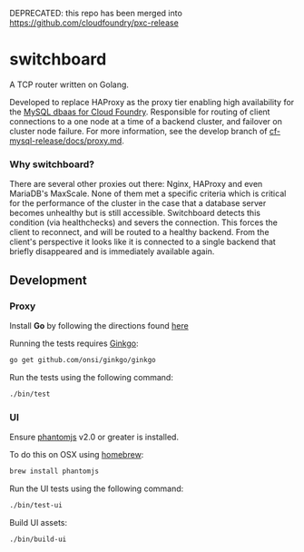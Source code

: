 DEPRECATED: this repo has been merged into https://github.com/cloudfoundry/pxc-release

switchboard
===========

A TCP router written on Golang.

Developed to replace HAProxy as the proxy tier enabling high availability for the [MySQL dbaas for Cloud Foundry](https://github.com/cloudfoundry/cf-mysql-release). Responsible for routing of client connections to a one node at a time of a backend cluster, and failover on cluster node failure. For more information, see the develop branch of [cf-mysql-release/docs/proxy.md](https://github.com/cloudfoundry/cf-mysql-release/blob/release-candidate/docs/proxy.md).

### Why switchboard?

There are several other proxies out there: Nginx, HAProxy and even MariaDB's MaxScale. None of them met a specific criteria which is critical for the performance of the cluster in the case that a database server becomes unhealthy but is still accessible. Switchboard detects this condition (via healthchecks) and severs the connection. This forces the client to reconnect, and will be routed to a healthy backend. From the client's perspective it looks like it is connected to a single backend that briefly disappeared and is immediately available again.

## Development


### Proxy

Install **Go** by following the directions found [here](http://golang.org/doc/install)

Running the tests requires  [Ginkgo](http://onsi.github.io/ginkgo/):

```sh
go get github.com/onsi/ginkgo/ginkgo
```

Run the tests using the following command:

```sh
./bin/test
```

### UI

Ensure [phantomjs](http://phantomjs.org/) v2.0 or greater is installed.

To do this on OSX using [homebrew](http://brew.sh/):

```sh
brew install phantomjs
```

Run the UI tests using the following command:

```sh
./bin/test-ui
```

Build UI assets:

```
./bin/build-ui
```
